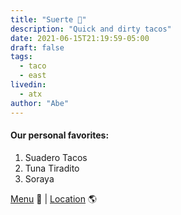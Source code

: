 ```yaml
---
title: "Suerte 🌮"
description: "Quick and dirty tacos"
date: 2021-06-15T21:19:59-05:00
draft: false
tags:
  - taco
  - east
livedin:
  - atx
author: "Abe"
---
```


#### Our personal favorites:

1. Suadero Tacos
2. Tuna Tiradito
3. Soraya

[Menu](https://media-cdn.getbento.com/accounts/46b573b417efcee8f01c8bcf481af434/media/rKspW7ZS2y40b1TFlLUA_Suerte%20DINNER%2011.22.24%20.pdf) 📖  |  [Location](https://maps.app.goo.gl/wXk1omqraDB6U7q27) 🌎
